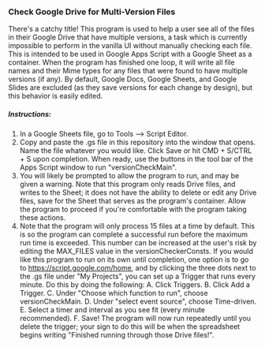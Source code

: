 ### Check Google Drive for Multi-Version Files
There's a catchy title! This program is used to help a user see all of the files in their Google Drive that have multiple versions, a task which is currently impossible to perform in the vanilla UI without manually checking each file. This is intended to be used in Google Apps Script with a Google Sheet as a container. When the program has finished one loop, it will write all file names and their Mime types for any files that were found to have multiple versions (if any). By default, Google Docs, Google Sheets, and Google Slides are excluded (as they save versions for each change by design), but this behavior is easily edited. 

##### Instructions:
1. In a Google Sheets file, go to Tools --> Script Editor. 
2. Copy and paste the .gs file in this repository into the window that opens. Name the file whatever you would like. Click Save or hit CMD + S/CTRL + S upon completion. When ready, use the buttons in the tool bar of the Apps Script window to run "versionCheckMain". 
3. You will likely be prompted to allow the program to run, and may be given a warning. Note that this program only reads Drive files, and writes to the Sheet; it does not have the ability to delete or edit any Drive files, save for the Sheet that serves as the program's container. Allow the program to proceed if you're comfortable with the program taking these actions.
4. Note that the program will only process 15 files at a time by default. This is so the program can complete a successful run before the maximum run time is exceeded. This number can be increased at the user's risk by editing the MAX_FILES value in the versionCheckerConsts. If you would like this program to run on its own until completion, one option is to go to https://script.google.com/home, and by clicking the three dots next to the .gs file under "My Projects", you can set up a Trigger that runs every minute. Do this by doing the following:
  A.  Click Triggers.
  B.  Click Add a Trigger.
  C. Under "Choose which function to run", choose versionCheckMain. 
  D. Under "select event source", choose Time-driven.
  E. Select a timer and interval as you see fit (every minute recommended).
  F. Save! The program will now run repeatedly until you delete the trigger; your sign to do this will be when the spreadsheet begins writing "Finished running through those Drive files!".
